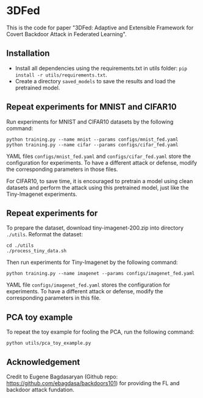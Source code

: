 # 3DFed
This is the code for paper "3DFed: Adaptive and Extensible Framework for Covert Backdoor Attack in Federated Learning".

## Installation
* Install all dependencies using the requirements.txt in utils folder: `pip install -r utils/requirements.txt`.
* Create a directory `saved_models` to save the results and load the pretrained model.

## Repeat experiments for MNIST and CIFAR10
Run experiments for MNIST and CIFAR10 datasets by the following command:
```
python training.py --name mnist --params configs/mnist_fed.yaml
python training.py --name cifar --params configs/cifar_fed.yaml
```
YAML files `configs/mnist_fed.yaml` and `configs/cifar_fed.yaml` store the configuration for experiments. To have a different attack or defense, modify the corresponding parameters in those files.

For CIFAR10, to save time, it is encouraged to pretrain a model using clean datasets and perform the attack using this pretrained model, just like the Tiny-Imagenet experiments.

## Repeat experiments for
To prepare the dataset, download tiny-imagenet-200.zip into directory `./utils`. Reformat the dataset:
```
cd ./utils
./process_tiny_data.sh
```

Then run experiments for Tiny-Imagenet by the following command:
```
python training.py --name imagenet --params configs/imagenet_fed.yaml
```

YAML file `configs/imagenet_fed.yaml` stores the configuration for experiments. To have a different attack or defense, modify the corresponding parameters in this file.

## PCA toy example
To repeat the toy example for fooling the PCA, run the following command:
```
python utils/pca_toy_example.py
```

## Acknowledgement
Credit to Eugene Bagdasaryan (Github repo: https://github.com/ebagdasa/backdoors101) for providing the FL and backdoor attack fundation.